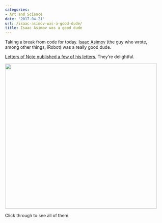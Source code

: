 ```yaml
---
categories:
- Art and Science
date: '2017-04-21'
url: /isaac-asimov-was-a-good-dude/
title: Isaac Asimov was a good dude
---
```


Taking a break from code for today. <a href="https://en.wikipedia.org/wiki/Isaac_Asimov">Isaac Asimov</a> (the guy who wrote, among other things, iRobot) was a really good dude.

<a href="https://twitter.com/LettersOfNote/status/849955150320082944">Letters of Note published a few of his letters.</a> They're delightful.

<img src="https://gomakethings.com/wp-content/uploads/2017/04/isaac-asimov.jpg" alt="" width="494" height="471" class="aligncenter size-full wp-image-10920" />

Click through to see all of them.
